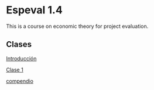 # Espeval 1.4
This is a course on economic theory for project evaluation.


## Clases

[Introducción](https://keynes37.github.io/Espeval/Clases/Intro.html)

[Clase 1](https://keynes37.github.io/Espeval/Clases/clase01.html)

[compendio](https://raw.githack.com/keynes37/Espeval/main/Clases/Intro.html)